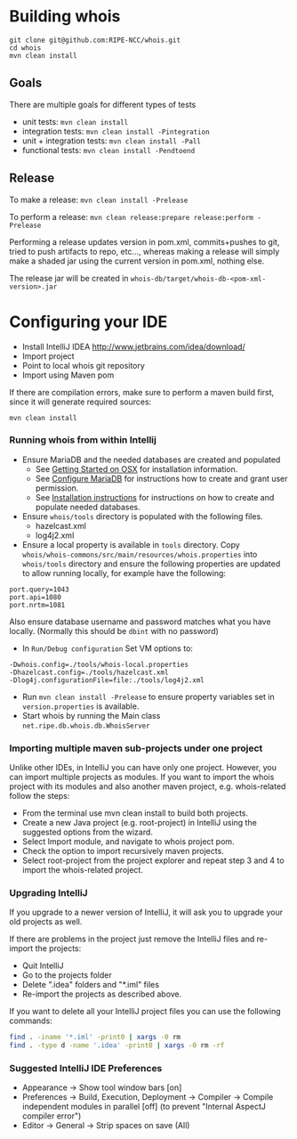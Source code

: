 # Building whois

```
git clone git@github.com:RIPE-NCC/whois.git
cd whois
mvn clean install
```

## Goals

There are multiple goals for different types of tests

* unit tests: `mvn clean install`
* integration tests: `mvn clean install -Pintegration`
* unit + integration tests: `mvn clean install -Pall`
* functional tests: `mvn clean install -Pendtoend`

## Release

To make a release: `mvn clean install -Prelease`

To perform a release: `mvn clean release:prepare release:perform -Prelease`

Performing a release updates version in pom.xml, commits+pushes to git, tried to push artifacts to repo, etc..., whereas making a release will simply make a shaded jar using the current version in pom.xml, nothing else.

The release jar will be created in `whois-db/target/whois-db-<pom-xml-version>.jar`

# Configuring your IDE

* Install IntelliJ IDEA http://www.jetbrains.com/idea/download/
* Import project
* Point to local whois git repository
* Import using Maven pom

If there are compilation errors, make sure to perform a maven build first, since it will generate required sources:

```
mvn clean install
```

### Running whois from within Intellij

- Ensure MariaDB and the needed databases are created and populated
  - See [Getting Started on OSX](https://github.com/RIPE-NCC/whois/wiki/Getting-Started-on-OSX) for installation information.
  - See [Configure MariaDB](https://github.com/RIPE-NCC/whois/wiki/Configure-MariaDB) for instructions how to create and grant user permission.
  - See [Installation instructions](https://github.com/RIPE-NCC/whois/wiki/Installation-instructions) for instructions on how to create and populate needed databases.
- Ensure `whois/tools` directory is populated with the following files.
  - hazelcast.xml
  - log4j2.xml
- Ensure a local property is available in `tools` directory. Copy `whois/whois-commons/src/main/resources/whois.properties` into `whois/tools` directory and ensure the following properties are updated to allow running locally, for example have the following:
```
port.query=1043
port.api=1080
port.nrtm=1081
```
Also ensure database username and password matches what you have locally. (Normally this should be `dbint` with no password)

- In `Run/Debug configuration` Set VM options to:

```
-Dwhois.config=./tools/whois-local.properties
-Dhazelcast.config=./tools/hazelcast.xml
-Dlog4j.configurationFile=file:./tools/log4j2.xml
```
- Run `mvn clean install -Prelease` to ensure property variables set in `version.properties` is available.
- Start whois by running the Main class `net.ripe.db.whois.db.WhoisServer`

### Importing multiple maven sub-projects under one project
Unlike other IDEs, in IntelliJ you can have only one project. However, you can import multiple projects as modules. If you want to import the whois project with its modules and also another maven project, e.g. whois-related follow the steps:   
* From the terminal use mvn clean install to build both projects.
* Create a new Java project (e.g. root-project) in IntelliJ using the suggested options from the wizard. 
* Select Import module, and navigate to whois project pom.
* Check the option to import recursively maven projects.
* Select root-project from the project explorer and repeat step 3 and 4 to import the whois-related project.

### Upgrading IntelliJ
If you upgrade to a newer version of IntelliJ, it will ask you to upgrade your old projects as well.

If there are problems in the project just remove the IntelliJ files and re-import the projects:
* Quit IntelliJ
* Go to the projects folder
* Delete ".idea" folders and "*.iml" files
* Re-import the projects as described above. 

If you want to delete all your IntelliJ project files you can use the following commands:
```bash
find . -iname '*.iml' -print0 | xargs -0 rm
find . -type d -name '.idea' -print0 | xargs -0 rm -rf
````

### Suggested IntelliJ IDE Preferences

* Appearance -> Show tool window bars \[on\]
* Preferences -> Build, Execution, Deployment -> Compiler -> Compile independent modules in parallel \[off\] (to prevent "Internal AspectJ compiler error")
* Editor -> General -> Strip spaces on save (All)
